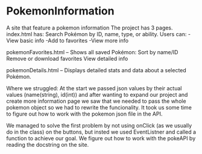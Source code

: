 # PokemonInformation
A site that feature a pokemon information
The project has 3 pages. 
index.html has:
Search Pokémon by ID, name, type, or ability. Users can:
-View basic info
-Add to favorites
-View more info

pokemonFavorites.html – Shows all saved Pokémon:
Sort by name/ID
Remove or download favorites
View detailed info

pokemonDetails.html – Displays detailed stats and data about a selected Pokémon.

Where we struggled:
At the start we passed json values by their actual values (name(string), id(int)) and 
after wanting to expand our project and create more information page we saw 
that we needed to pass the whole pokemon object so we had to rewrite the funcionality.
It took us some time to figure out how to work with the pokemon json file in the API.


We managed to solve the first problem by not using onClick (as we usually do in the class) on the buttons,
 but insted we used EventListner and called a function to achieve our goal.
 We figure out how to work with the pokeAPI by reading the docstring on the site. 
